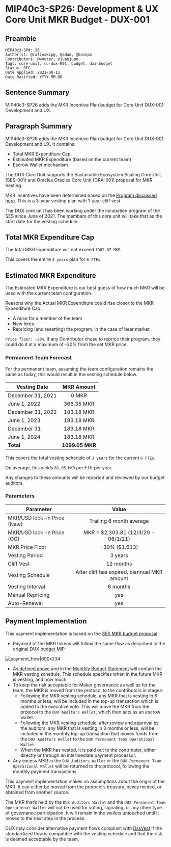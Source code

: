 # MIP40c3-SP26: Development & UX Core Unit MKR Budget - DUX-001

## Preamble

```
MIP40c3-SP#: 26
Author(s): @rafinskipg, @adam, @bainpm
Contributors: @wouter, @juanjuan
Tags: core-unit, cu-dux-001, budget, dai-budget
Status: RFC
Date Applied: 2021-08-11
Date Ratified: YYYY-MM-DD
```

## Sentence Summary

MIP40c3-SP26 adds the MKR Incentive Plan budget for Core Unit DUX-001: Development and UX.

## Paragraph Summary

MIP40c3-SP26 adds the MKR Incentive Plan budget for Core Unit DUX-001: Development and UX. It contains:
- Total MKR Expenditure Cap
- Estimated MKR Expenditure (based on the current team)
- Escrow Wallet mechanism

The DUX Core Unit supports the Sustainable Ecosystem Scaling Core Unit (SES-001) and Oracles Oracles Core Unit (ORA-001) proposal for MKR Vesting.

MKR incentives have been determined based on the [Program discussed here](https://forum.makerdao.com/t/pre-mip-discussion-an-alternative-mkr-compensation-plan/8000). This is a 3-year vesting plan with 1-year cliff vest.

The DUX core unit has been working under the incubation program of the SES since June of 2021. The members of this core unit will take that as the start date for the vesting schedule.

## Total MKR Expenditure Cap

The total MKR Expenditure will not exceed `1982.87 MKR`.

This covers the entire `3 years` plan for `6 FTEs`.

## Estimated MKR Expenditure

The Estimated MKR Expenditure is our best guess of how much MKR will be used with the current team configuration.

Reasons why the Actual MKR Expenditure could rise closer to the MKR Expenditure Cap:
- A raise for a member of the team
- New hires
- Repricing (and resetting) the program, in the case of bear market

`Price floor: -30%`. If any Contributor chose to reprice their program, they could do it at a maximum of -30% from the set MKR price.

### Permanent Team Forecast

For the permanent team, assuming the team configuration remains the same as today, this would result in the vesting schedule below.

|    Vesting Date      | MKR Amount |
|---------------|:-----:|
| December 31, 2021 |   0 MKR   |
| June 1, 2022 |   366.35 MKR  |
| December 31, 2022 |   183.18 MKR  |
| June 1, 2023 |   183.18 MKR  |
| December 31 |  183.18 MKR  |
| June 1, 2024 |   183.18 MKR  |
| **Total** | **1099.05 MKR**  |

This covers the total vesting schedule of `3 years` for the current `6 FTEs`.

On average, this yields `61.05 MKR` per FTE per year.

Any changes to these amounts will be reported and reviewed by our budget auditors.

### Parameters

|    Parameter      | Value |
|---------------|:-----:|
| MKR/USD lock-in Price (New) |   Trailing 6 month average   |
| MKR/USD lock-in Price (OG) |   MKR = $2,303.81 (12/3/20 - 06/1/21)  |
| MKR Price Floor |   -30% ($1.613)  |
| Vesting Period |   3 years  |
| Cliff Vest |  12 months  |
| Vesting Schedule |   After cliff has expired, biannual MKR amount  |
| Vesting Interval | 6 months  |
| Manual Repricing | yes |
| Auto-Renewal | yes  |


## Payment Implementation

This payment implementation is based on the [SES MKR budget proposal](https://forum.makerdao.com/t/mip40c3-sp17-sustainable-ecosystem-scaling-core-unit-mkr-budget-ses-001/8043)

- Payment of the MKR tokens will follow the same flow as described in the original DUX [budget MIP](https://forum.makerdao.com/t/mip40c3-sp-1-development-ux-core-unit-budget-dux-001/9774)

![payment_flow|690x234](upload://mmFRBMzcWozYN1988QeVZzb8i7M.png)
- As [defined above](https://forum.makerdao.com/t/mip40c3-sp-1-development-ux-core-unit-budget-dux-001/9774) and in the [Monthly Budget Statement](https://github.com/makerdao-dux/transparency-reporting/blob/main/Monthy%20Budget%20Statements/2021-09.md) will contain the MKR vesting schedule. This schedule specifies when in the future MKR is vesting, and how much.
- To keep the risk acceptable for Maker governance as well as for the team, the MKR is moved from the protocol to the contributors in stages:
  - Following the MKR vesting schedule, any MKR that is vesting in 6 months or less, will be included in the top-up transaction which is added to the executive vote. This will move the MKR from the protocol to the `DUX Auditors Wallet`, which then acts as an escrow wallet.
  - Following the MKR vesting schedule, after review and approval by the auditors, any MKR that is vesting in 3 months or less, will be included in the monthly top-up transaction that moves funds from the `DUX Auditors Wallet` to the `DUX Permanent Team Operational Wallet`.
  - When the MKR has vested, it is paid out to the contributor, either directly or through an intermediate payment processor.
- Any excess MKR in the `DUX Auditors Wallet` or the `DUX Permanent Team Operational Wallet` will be returned to the protocol, following the monthly payment transactions.

This payment implementation makes no assumptions about the origin of the MKR. It can either be moved from the protocol’s treasury, newly minted, or obtained from another source.

The MKR that’s held by the `DUX Auditors Wallet` and the `DUX Permanent Team Operational Wallet` will not be used for voting, signaling, or any other type of governance participation. It will remain in the wallets untouched until it moves to the next step in the process.

DUX may consider alternative payment flows compliant with [DssVest](https://forum.makerdao.com/t/mip-54-dssvest/8025) if the standardized flow is compatible with the vesting schedule and that the risk is deemed acceptable by the team.
